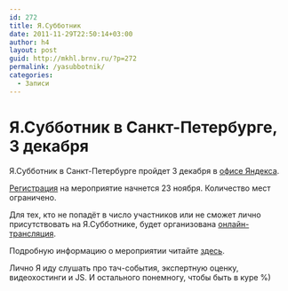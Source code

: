 ```yaml
---
id: 272
title: Я.Субботник
date: 2011-11-29T22:50:14+03:00
author: h4
layout: post
guid: http://mkhl.brnv.ru/?p=272
permalink: /yasubbotnik/
categories:
  - Записи
---
```

# Я.Субботник в Санкт-Петербурге, 3 декабря

Я.Субботник в Санкт-Петербурге пройдет 3 декабря в [офисе Яндекса](http://company.yandex.ru/contacts/spb/). 

[Регистрация](http://company.yandex.ru/public/subbotnik/reg.xml) на мероприятие начнется 23 ноября. Количество мест ограничено.

Для тех, кто не попадёт в число участников или не сможет лично присутствовать на Я.Субботнике, будет организована [онлайн-трансляция](http://company.yandex.ru/public/subbotnik/online.xml).

Подробную информацию о мероприятии читайте [здесь](http://company.yandex.ru/public/subbotnik/).

Лично Я иду слушать про тач-события, экспертную оценку, видеохостинги и JS. И остального понемногу, чтобы быть в куре %)